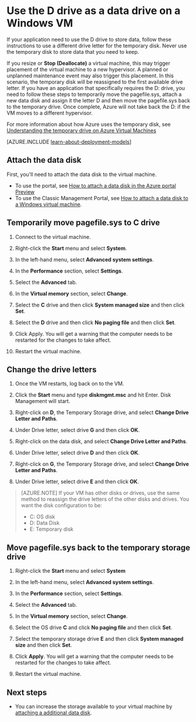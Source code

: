 <properties
	pageTitle="Make the D drive of a VM a data disk | Azure"
	description="Describes how to change drive letters for a Windows VM so that you can use the D: drive as a data drive."
	services="virtual-machines-windows"
	documentationCenter=""
	authors="cynthn"
	manager="timlt"
	editor=""
	tags="azure-resource-manager,azure-service-management"/>

<tags
	ms.service="virtual-machines-windows"
	ms.date="06/16/2016"
	wacn.date=""/>

# Use the D drive as a data drive on a Windows VM 

If your application need to use the D drive to store data, follow these instructions to use a different drive letter for the temporary disk. Never use the temporary disk to store data that you need to keep.

If you resize or **Stop (Deallocate)** a virtual machine, this may trigger placement of the virtual machine to a new hypervisor. A planned or unplanned maintenance event may also trigger this placement. In this scenario, the temporary disk will be reassigned to the first available drive letter. If you have an application that specifically requires the D: drive, you need to follow these steps to temporarily move the pagefile.sys, attach a new data disk and assign it the letter D and then move the pagefile.sys back to the temporary drive. Once complete, Azure will not take back the D: if the VM moves to a different hypervisor.

For more information about how Azure uses the temporary disk, see [Understanding the temporary drive on Azure Virtual Machines](https://blogs.msdn.microsoft.com/mast/2013/12/06/understanding-the-temporary-drive-on-windows-azure-virtual-machines/)

[AZURE.INCLUDE [learn-about-deployment-models](../includes/learn-about-deployment-models-both-include.md)]

## Attach the data disk

First, you'll need to attach the data disk to the virtual machine. 

- To use the portal, see [How to attach a data disk in the Azure portal Preview](/documentation/articles/virtual-machines-windows-attach-disk-portal/)
- To use the Classic Management Portal, see [How to attach a data disk to a Windows virtual machine](/documentation/articles/virtual-machines-windows-classic-attach-disk/). 


## Temporarily move pagefile.sys to C drive

1. Connect to the virtual machine. 

2. Right-click the **Start** menu and select **System**.

3. In the left-hand menu, select **Advanced system settings**.

4. In the **Performance** section, select **Settings**.

5. Select the **Advanced** tab.

5. In the **Virtual memory** section, select **Change**.

6. Select the **C** drive and then click **System managed size** and then click **Set**.

7. Select the **D** drive and then click **No paging file** and then click **Set**.

8. Click Apply. You will get a warning that the computer needs to be restarted for the changes to take affect.

9. Restart the virtual machine.




## Change the drive letters 

1. Once the VM restarts, log back on to the VM.

2. Click the **Start** menu and type **diskmgmt.msc** and hit Enter. Disk Management will start.

3. Right-click on **D**, the Temporary Storage drive, and select **Change Drive Letter and Paths**.

4. Under Drive letter, select drive **G** and then click **OK**. 

5. Right-click on the data disk, and select **Change Drive Letter and Paths**.

6. Under Drive letter, select drive **D** and then click **OK**. 

7. Right-click on **G**, the Temporary Storage drive, and select **Change Drive Letter and Paths**.

8. Under Drive letter, select drive **E** and then click **OK**. 

> [AZURE.NOTE] If your VM has other disks or drives, use the same method to reassign the drive letters of the other disks and drives. You want the disk configuration to be:  
>- C: OS disk  
>- D: Data Disk  
>- E: Temporary disk



## Move pagefile.sys back to the temporary storage drive 

1. Right-click the **Start** menu and select **System**

2. In the left-hand menu, select **Advanced system settings**.

3. In the **Performance** section, select **Settings**.

4. Select the **Advanced** tab.

5. In the **Virtual memory** section, select **Change**.

6. Select the OS drive **C** and click **No paging file** and then click **Set**.

7. Select the temporary storage drive **E** and then click **System managed size** and then click **Set**.

8. Click **Apply**. You will get a warning that the computer needs to be restarted for the changes to take affect.

9. Restart the virtual machine.




## Next steps
- You can increase the storage available to your virtual machine by [attaching a additional data disk](/documentation/articles/virtual-machines-windows-attach-disk-portal/).



